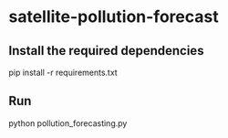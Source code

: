 # satellite-pollution-forecast

## Install the required dependencies
pip install -r requirements.txt

## Run
python pollution_forecasting.py